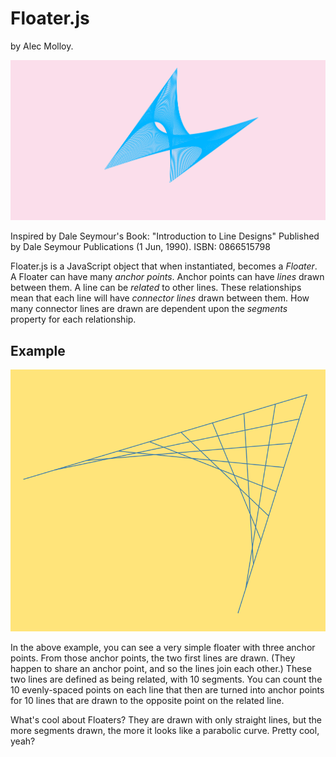 # Floater.js
by Alec Molloy.

![Floater Image](header.png)

Inspired by Dale Seymour's Book: "Introduction to Line Designs" Published by Dale Seymour Publications (1 Jun, 1990). ISBN: 0866515798

Floater.js is a JavaScript object that when instantiated, becomes a *Floater*. A Floater can have many *anchor points*. Anchor points can have *lines* drawn between them. A line can be *related* to other lines. These relationships mean that each line will have *connector lines* drawn between them. How many connector lines are drawn are dependent upon the *segments* property for each relationship.

## Example
![example floater](example.png)

In the above example, you can see a very simple floater with three anchor points. From those anchor points, the two first lines are drawn. (They happen to share an anchor point, and so the lines join each other.) These two lines are defined as being related, with 10 segments. You can count the 10 evenly-spaced points on each line that then are turned into anchor points for 10 lines that are drawn to the opposite point on the related line.

What's cool about Floaters? They are drawn with only straight lines, but the more segments drawn, the more it looks like a parabolic curve. Pretty cool, yeah?
